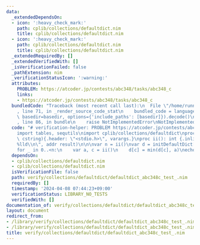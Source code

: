 ```yaml
---
data:
  _extendedDependsOn:
  - icon: ':heavy_check_mark:'
    path: cplib/collections/defaultdict.nim
    title: cplib/collections/defaultdict.nim
  - icon: ':heavy_check_mark:'
    path: cplib/collections/defaultdict.nim
    title: cplib/collections/defaultdict.nim
  _extendedRequiredBy: []
  _extendedVerifiedWith: []
  _isVerificationFailed: false
  _pathExtension: nim
  _verificationStatusIcon: ':warning:'
  attributes:
    PROBLEM: https://atcoder.jp/contests/abc348/tasks/abc348_c
    links:
    - https://atcoder.jp/contests/abc348/tasks/abc348_c
  bundledCode: "Traceback (most recent call last):\n  File \"/home/runner/.local/lib/python3.10/site-packages/onlinejudge_verify/documentation/build.py\"\
    , line 71, in _render_source_code_stat\n    bundled_code = language.bundle(stat.path,\
    \ basedir=basedir, options={'include_paths': [basedir]}).decode()\n  File \"/home/runner/.local/lib/python3.10/site-packages/onlinejudge_verify/languages/nim.py\"\
    , line 86, in bundle\n    raise NotImplementedError\nNotImplementedError\n"
  code: "# verification-helper: PROBLEM https://atcoder.jp/contests/abc348/tasks/abc348_c\n\
    import tables, sequtils\nimport cplib/collections/defaultdict\nproc scanf(formatstr:\
    \ cstring){.header: \"<stdio.h>\", varargs.}\nproc ii(): int {.inline.} = scanf(\"\
    %lld\\n\", addr result)\n\n\nvar n = ii()\nvar d = initDefaultDict[int, int](1000_000_000_000.int)\n\
    for _ in 0..<n:\n    var a, c = ii()\n    d[c] = min(d[c], a)\necho d.values.toseq.max\n"
  dependsOn:
  - cplib/collections/defaultdict.nim
  - cplib/collections/defaultdict.nim
  isVerificationFile: false
  path: verify/collections/defaultdict/defaultdict_abc348c_test_.nim
  requiredBy: []
  timestamp: '2024-04-08 07:44:23+09:00'
  verificationStatus: LIBRARY_NO_TESTS
  verifiedWith: []
documentation_of: verify/collections/defaultdict/defaultdict_abc348c_test_.nim
layout: document
redirect_from:
- /library/verify/collections/defaultdict/defaultdict_abc348c_test_.nim
- /library/verify/collections/defaultdict/defaultdict_abc348c_test_.nim.html
title: verify/collections/defaultdict/defaultdict_abc348c_test_.nim
---
```

